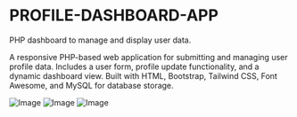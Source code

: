 # PROFILE-DASHBOARD-APP
PHP dashboard to manage and display user data.

A responsive PHP-based web application for submitting and managing user profile data. Includes a user form, profile update functionality, and a dynamic dashboard view. Built with HTML, Bootstrap, Tailwind CSS, Font Awesome, and MySQL for database storage.

![Image](https://github.com/user-attachments/assets/060750ba-cc44-43af-aee8-98d3b33782a9)
![Image](https://github.com/user-attachments/assets/a344dd3c-ed35-4b95-9fa4-706733d327cb)
![Image](https://github.com/user-attachments/assets/c6340d32-89ed-42cb-8279-733fa0e2f5e6)

